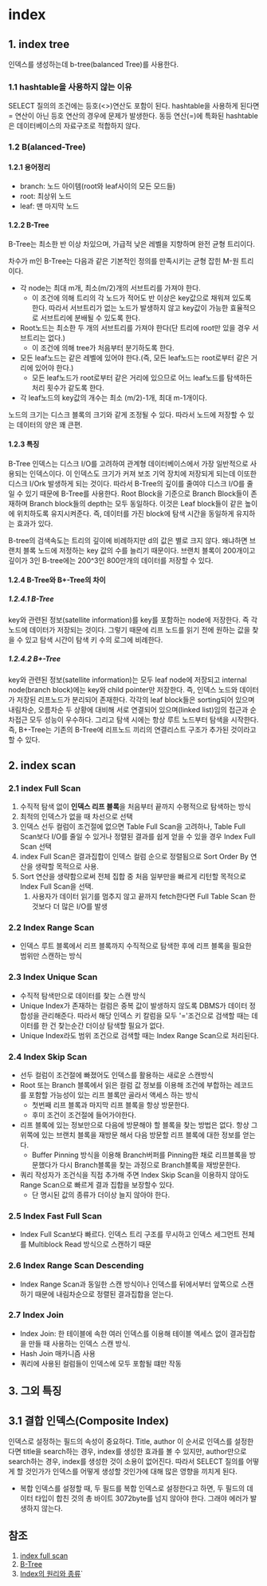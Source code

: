 # index

## 1. index tree

인덱스를 생성하는데 b-tree(balanced Tree)를 사용한다.

### 1.1 hashtable을 사용하지 않는 이유

SELECT 질의의 조건에는 등호(<>)연산도 포함이 된다. hashtable을 사용하게 된다면 = 연산이 아닌 등호 연산의 경우에 문제가 발생한다. 동등 연산(=)에 특화된 hashtable은 데이터베이스의 자료구조로 적합하지 않다.

### 1.2 B(alanced-Tree)

#### 1.2.1 용어정리

* branch: 노드 아이템(root와 leaf사이의 모든 모드들)
* root: 최상위 노드
* leaf: 맨 마지막 노드

#### 1.2.2 B-Tree

B-Tree는 최소한 반 이상 차있으며, 가급적 낮은 레벨을 지향하며 완전 균형 트리이다.

차수가 m인 B-Tree는 다음과 같은 기본적인 정의를 만족시키는 균형 잡힌 M-원 트리이다.

* 각 node는 최대 m개, 최소(m/2)개의 서브트리를 가져야 한다.
  * 이 조건에 의해 트리의 각 노드가 적어도 반 이상은 key값으로 채워져 있도록 한다. 따라서 서브트리가 없는 노드가 발생하지 않고 key값이 가능한 효율적으로 서브트리에 분배될 수 있도록 한다.
* Root노드는 최소한 두 개의 서브트리를 가져야 한다(단 트리에 root만 있을 경우 서브트리는 없다.)
  * 이 조건에 의해 tree가 처음부터 분기하도록 한다.
* 모든 leaf노드는 같은 레벨에 있어야 한다.(즉, 모든 leaf노드는 root로부터 같은 거리에 있어야 한다.)
  * 모든 leaf노드가 root로부터 같은 거리에 있으므로 어느 leaf노드를 탐색하든 처리 횟수가 같도록 한다.
* 각 leaf노드의 key값의 개수는 최소 (m/2)-1개, 최대 m-1개이다.

노드의 크기는 디스크 블록의 크기와 같게 조정될 수 있다. 따라서 노드에 저장할 수 있는 데이터의 양은 꽤 큰편.


#### 1.2.3 특징

B-Tree 인덱스는 디스크 I/O를 고려하여 관계형 데이터베이스에서 가장 일반적으로 사용되는 인덱스이다. 이 인덱스도 크기가 커져 보조 기억 장치에 저장되게 되는데 이또한 디스크 I/Ork 발생하게 되는 것이다. 따라서 B-Tree의 깊이를 줄여야 디스크 I/O를 줄일 수 있기 때문에 B-Tree를 사용한다.
Root Block을 기준으로 Branch Block들이 존재하며 Branch block들의 depth는 모두 동일하다. 이것은 Leaf block들이 같은 높이에 위치하도록 유지시켜준다. 즉, 데이터를 가진 block에 탐색 시간을 동일하게 유지하는 효과가 있다.

B-tree의 검색속도는 트리의 깊이에 비례하지만 d의 값은 별로 크지 않다. 왜냐하면 브랜치 블록 노드에 저정하는 key 값의 수를 늘리기 때문이다. 브랜치 블록이 200개이고 깊이가 3인 B-tree에는 200^3인 800만개의 데이터를 저장할 수 있다.

#### 1.2.4 B-Tree와 B+-Tree의 차이

##### 1.2.4.1 B-Tree

key와 관련된 정보(satellite information)를 key를 포함하는 node에 저장한다. 즉 각 노드에 데이터가 저장되는 것이다. 그렇기 때문에 리프 노드를 읽기 전에 원하는 값을 찾을 수 있고 탐색 시간이 탐색 키 수의 로그에 비례한다.

##### 1.2.4.2 B+-Tree

key와 관련된 정보(satellite information)는 모두 leaf node에 저장되고 internal node(branch block)에는 key와 child pointer만 저장한다. 즉, 인덱스 노드와 데이터가 저장된 리프노드가 분리되어 존재한다. 각각의 leaf block들은 sorting되어 있으며 내림차순, 오름차순 두 상황에 대비해 서로 연결되어 있으며(linked list)임의 접근과 순차접근 모두 성능이 우수하다. 그리고 탐색 시에는 항상 루트 노드부터 탐색을 시작한다. 즉, B+-Tree는 기존의 B-Tree에 리프노드 끼리의 연결리스트 구조가 추가된 것이라고 할 수 있다.

## 2. index scan

### 2.1 index Full Scan

1. 수직적 탐색 없이 **인덱스 리프 블록**을 처음부터 끝까지 수평적으로 탐색하는 방식
2. 최적의 인덱스가 없을 때 차선으로 선택
3. 인덱스 선두 컬럼이 조건절에 없으면 Table Full Scan을 고려하나, Table Full Scan보다 I/O를 줄일 수 있거나 정렬된 결과를 쉽게 얻을 수 있을 경우 Index Full Scan 선택
4. index Full Scan은 결과집합이 인덱스 컬럼 순으로 정렬됨으로 Sort Order By 연산을 생략할 목적으로 사용.
5. Sort 연산을 생략함으로써 전체 집합 중 처음 일부만을 빠르게 리턴할 목적으로 Index Full Scan을 선택.
   1. 사용자가 데이터 읽기를 멈추지 않고 끝까지 fetch한다면 Full Table Scan 한것보다 더 많은 I/O를 발생

### 2.2 Index Range Scan

* 인덱스 루트 블록에서 리프 블록까지 수직적으로 탐색한 후에 리프 블록을 필요한 범위만 스캔하는 방식

### 2.3 Index Unique Scan

* 수직적 탐색만으로 데이터를 찾는 스캔 방식
* Unique Index가 존재하는 컬럼은 중복 값이 발생하지 않도록 DBMS가 데이터 정합성을 관리해준다. 따라서 해당 인덱스 키 칼럼을 모두 '='조건으로 검색할 때는 데이터를 한 건 찾는순간 더이상 탐색할 필요가 없다.
* Unique Index라도 범위 조건으로 검색할 때는 Index Range Scan으로 처리된다.

### 2.4 Index Skip Scan

* 선두 컬럼이 조건절에 빠졌어도 인덱스를 활용하는 새로운 스캔방식
* Root 또는 Branch 블록에서 읽은 컬럼 값 정보를 이용해 조건에 부합하는 레코드를 포함할 가능성이 있는 리프 블록만 골라서 액세스 하는 방식
  * 첫번째 리프 블록과 마지막 리프 블록을 항상 방문한다.
  * 후미 조건이 조건절에 들어가야한다.
* 리프 블록에 있는 정보만으로 다음에 방문해야 할 블록을 찾는 방법은 없다. 항상 그 위쪽에 있는 브랜치 블록을 재방문 해서 다음 방문할 리프 블록에 대한 정보를 얻는다.
  * Buffer Pinning 방식을 이용해 Branch버퍼를 Pinning한 채로 리프블록을 방문했다가 다시 Branch블록을 찾는 과정으로 Branch블록을 재방문한다.
* 쿼리 작성자가 조건식을 직접 추가해 주면 Index Skip Scan을 이용하지 않아도 Range Scan으로 빠르게 결과 집합을 보장할수 있다.
  * 단 명시된 값의 종류가 더이상 늘지 않아야 한다.

### 2.5 Index Fast Full Scan

* Index Full Scan보다 빠르다. 인덱스 트리 구조를 무시하고 인덱스 세그먼트 전체를 Multiblock Read 방식으로 스캔하기 때문

### 2.6 Index Range Scan Descending

* Index Range Scan과 동일한 스캔 방식이나 인덱스를 뒤에서부터 앞쪽으로 스캔하기 때문에 내림차순으로 정렬된 결과집합을 얻는다.

### 2.7 Index Join

* Index Join: 한 테이블에 속한 여러 인덱스를 이용해 테이블 엑세스 없이 결과집합을 만들 때 사용하는 인덱스 스캔 방식.
* Hash Join 매카니즘 사용
* 쿼리에 사용된 컬럼들이 인덱스에 모두 포함될 떄만 작동

## 3. 그외 특징

## 3.1 결합 인덱스(Composite Index)

인덱스로 설정하는 필드의 속성이 중요하다. Title, author 이 순서로 인덱스를 설정한다면 title을 search하는 경우, index를 생성한 효과를 볼 수 있지만, author만으로 search하는 경우, index를 생성한 것이 소용이 없어진다. 따라서 SELECT 질의를 어떻게 할 것인가가 인덱스를 어떻게 생성할 것인가에 대해 많은 영향을 끼치게 된다.

* 복합 인덱스를 설정할 때, 두 필드를 복합 인덱스로 설정한다고 하면, 두 필드의 데이터 타입이 합친 것의 총 바이트 3072byte를 넘지 않아야 한다. 그래야 에러가 발생하지 않는다.

## 참조

1. [index full scan](http://wiki.gurubee.net/pages/viewpage.action?pageId=26742990)
2. [B-Tree](http://egloos.zum.com/sweeper/v/896423)
3. [Index의 원리와 종류](https://asfirstalways.tistory.com/339)`
